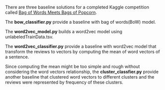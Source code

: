 There are three baseline solutions for a completed Kaggle competition called [Bag of Words Meets Bags of Popcorn](https://www.kaggle.com/c/word2vec-nlp-tutorial).

The **bow_classifier.py** provide a baseline with bag of words(BoW) model.

The **word2vec_model.py** builds a word2vec model using unlabeledTrainData.tsv.

The **word2vec_classifier.py** provide a baseline with word2vec model that transform the reviews to vectors by computing the mean of word vectors of a sentence.

Since computing the mean might be too simple and rough without considering the word vectors relationship, 
the **cluster_classfier.py** provide another baseline that clustered word vectors to different clusters and the reviews were represented by frequency of these clusters.